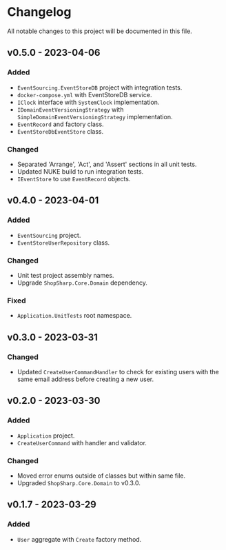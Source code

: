 ﻿# Changelog

All notable changes to this project will be documented in this file.

## v0.5.0 - 2023-04-06

### Added

- `EventSourcing.EventStoreDB` project with integration tests.
- `docker-compose.yml` with EventStoreDB service.
- `IClock` interface with `SystemClock` implementation.
- `IDomainEventVersioningStrategy` with `SimpleDomainEventVersioningStrategy` implementation.
- `EventRecord` and factory class.
- `EventStoreDbEventStore` class.

### Changed

- Separated 'Arrange', 'Act', and 'Assert' sections in all unit tests.
- Updated NUKE build to run integration tests.
- `IEventStore` to use `EventRecord` objects.

## v0.4.0 - 2023-04-01

### Added

- `EventSourcing` project.
- `EventStoreUserRepository` class.

### Changed

- Unit test project assembly names.
- Upgrade `ShopSharp.Core.Domain` dependency.

### Fixed

- `Application.UnitTests` root namespace.

## v0.3.0 - 2023-03-31

### Changed

- Updated `CreateUserCommandHandler` to check for existing users with the same email address before creating a new user.

## v0.2.0 - 2023-03-30

### Added

- `Application` project.
- `CreateUserCommand` with handler and validator.

### Changed

- Moved error enums outside of classes but within same file.
- Upgraded `ShopSharp.Core.Domain` to v0.3.0.

## v0.1.7 - 2023-03-29

### Added

- `User` aggregate with `Create` factory method.